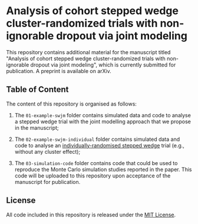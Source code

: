 # Analysis of cohort stepped wedge cluster-randomized trials with non-ignorable dropout via joint modeling

This repository contains additional material for the manuscript titled "Analysis of cohort stepped wedge cluster-randomized trials with non-ignorable dropout via joint modeling", which is currently submitted for publication.
A preprint is available on arXiv.

## Table of Content

The content of this repository is organised as follows:

1. The `01-example-swjm` folder contains simulated data and code to analyse a stepped wedge trial with the joint modelling approach that we propose in the manuscript;

1. The `02-example-swjm-individual` folder contains simulated data and code to analyse an [individually-randomised stepped wedge](https://pubmed.ncbi.nlm.nih.gov/30225934/) trial (e.g., without any cluster effect);

1. The `03-simulation-code` folder contains code that could be used to reproduce the Monte Carlo simulation studies reported in the paper.
   This code will be uploaded to this repository upon acceptance of the manuscript for publication.

## License

All code included in this repository is released under the [MIT License](LICENSE.md).
